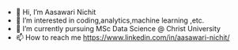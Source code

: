 - 👋 Hi, I’m Aasawari Nichit
- 👀 I’m interested in coding,analytics,machine learning ,etc.
- 🌱 I’m currently pursuing MSc Data Science @ Christ University
- 📫 How to reach me https://www.linkedin.com/in/aasawari-nichit/

<!---
basketancer/basketancer is a ✨ special ✨ repository because its `README.md` (this file) appears on your GitHub profile.
You can click the Preview link to take a look at your changes.
--->
